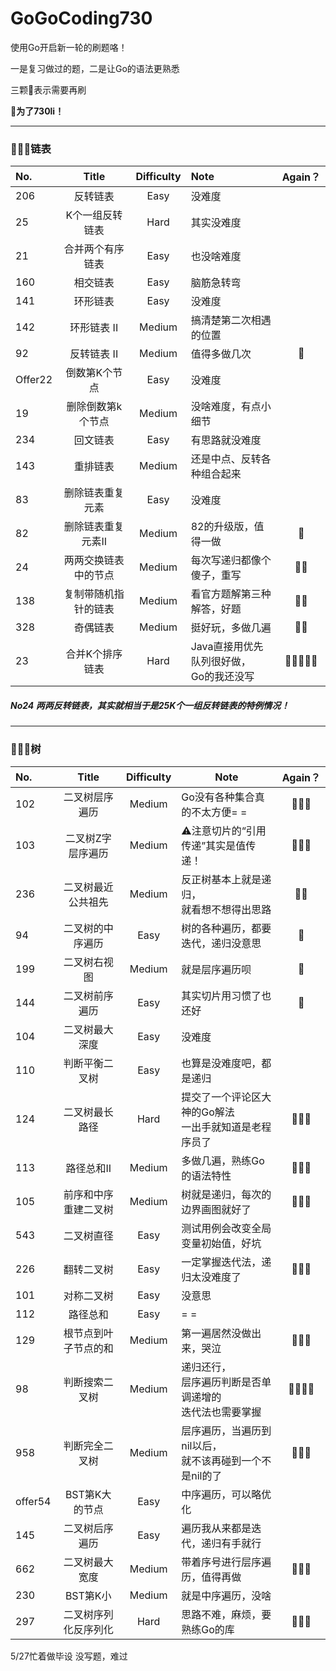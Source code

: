 # GoGoCoding730
使用Go开启新一轮的刷题咯！

一是复习做过的题，二是让Go的语法更熟悉　

三颗🌟表示需要再刷

 **🥳为了730li！**

---

### 👨🏻‍💻链表

| No.     |        Title         | Difficulty | Note                                         | Again？ |
| :------ | :------------------: | :--------: | :------------------------------------------- | :-----: |
| 206     |       反转链表       |    Easy    | 没难度                                       |         |
| 25      |   K个一组反转链表    |    Hard    | 其实没难度                                   |         |
| 21      |   合并两个有序链表   |    Easy    | 也没啥难度                                   |         |
| 160     |       相交链表       |    Easy    | 脑筋急转弯                                   |         |
| 141     |       环形链表       |    Easy    | 没难度                                       |         |
| 142     |     环形链表 II      |   Medium   | 搞清楚第二次相遇的位置                       |         |
| 92      |     反转链表 II      |   Medium   | 值得多做几次                                 |    🌟    |
| Offer22 |    倒数第K个节点     |    Easy    | 没难度                                       |         |
| 19      |  删除倒数第k个节点   |   Medium   | 没啥难度，有点小细节                         |         |
| 234     |       回文链表       |    Easy    | 有思路就没难度                               |         |
| 143     |       重排链表       |   Medium   | 还是中点、反转各种组合起来                   |         |
| 83      |   删除链表重复元素   |    Easy    | 没难度                                       |         |
| 82      |  删除链表重复元素II  |   Medium   | 82的升级版，值得一做                         |    🌟    |
| 24      | 两两交换链表中的节点 |   Medium   | 每次写递归都像个傻子，重写                   |   🌟🌟    |
| 138     | 复制带随机指针的链表 |   Medium   | 看官方题解第三种解答，好题                   |   🌟🌟    |
| 328     |       奇偶链表       |   Medium   | 挺好玩，多做几遍                             |   🌟🌟    |
| 23      |   合并K个排序链表    |    Hard    | Java直接用优先队列很好做，<br />Go的我还没写 |  🌟🌟🌟🌟🌟  |

##### No24 两两反转链表，其实就相当于是25K个一组反转链表的特例情况！

---

### 👨🏻‍💻树

| No.     |        Title         | Difficulty | Note                                                         | Again？ |
| :------ | :------------------: | :--------: | ------------------------------------------------------------ | :-----: |
| 102     |    二叉树层序遍历    |   Medium   | Go没有各种集合真的不太方便= =                                |   🌟🌟🌟   |
| 103     |  二叉树Z字层序遍历   |   Medium   | ⚠️注意切片的“引用传递”其实是值传递！                          |   🌟🌟🌟   |
| 236     |  二叉树最近公共祖先  |   Medium   | 反正树基本上就是递归，<br />就看想不想得出思路               |   🌟🌟    |
| 94      |   二叉树的中序遍历   |    Easy    | 树的各种遍历，都要迭代，递归没意思                           |    🌟    |
| 199     |     二叉树右视图     |   Medium   | 就是层序遍历呗                                               |    🌟    |
| 144     |    二叉树前序遍历    |    Easy    | 其实切片用习惯了也还好                                       |    🌟    |
| 104     |    二叉树最大深度    |    Easy    | 没难度                                                       |         |
| 110     |    判断平衡二叉树    |    Easy    | 也算是没难度吧，都是递归                                     |         |
| 124     |    二叉树最长路径    |    Hard    | 提交了一个评论区大神的Go解法<br />一出手就知道是老程序员了   |   🌟🌟🌟   |
| 113     |      路径总和II      |   Medium   | 多做几遍，熟练Go的语法特性                                   |   🌟🌟🌟   |
| 105     | 前序和中序重建二叉树 |   Medium   | 树就是递归，每次的边界画图就好了                             |   🌟🌟🌟   |
| 543     |      二叉树直径      |    Easy    | 测试用例会改变全局变量初始值，好坑                           |         |
| 226     |      翻转二叉树      |    Easy    | 一定掌握迭代法，递归太没难度了                               |   🌟🌟🌟   |
| 101     |      对称二叉树      |    Easy    | 没意思                                                       |         |
| 112     |       路径总和       |    Easy    | = =                                                          |         |
| 129     | 根节点到叶子节点的和 |   Medium   | 第一遍居然没做出来，哭泣                                     |   🌟🌟🌟   |
| 98      |    判断搜索二叉树    |   Medium   | 递归还行，<br />层序遍历判断是否单调递增的<br />迭代法也需要掌握 |  🌟🌟🌟🌟   |
| 958     |    判断完全二叉树    |   Medium   | 层序遍历，当遍历到nil以后，<br />就不该再碰到一个不是nil的了 |   🌟🌟🌟   |
| offer54 |    BST第K大的节点    |    Easy    | 中序遍历，可以略优化                                         |         |
| 145     |    二叉树后序遍历    |    Easy    | 遍历我从来都是迭代，递归有手就行                             |         |
| 662     |    二叉树最大宽度    |   Medium   | 带着序号进行层序遍历，值得再做                               |   🌟🌟🌟   |
| 230     |       BST第K小       |   Medium   | 就是中序遍历，没啥                                           |         |
| 297     | 二叉树序列化反序列化 |    Hard    | 思路不难，麻烦，要熟练Go的库                                 |   🌟🌟🌟   |



5/27忙着做毕设 没写题，难过